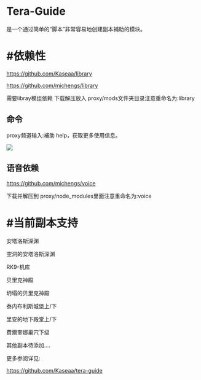 # Tera-Guide

是一个通过简单的“脚本”非常容易地创建副本補助的模块。

# #依赖性

https://github.com/Kaseaa/library

https://github.com/michengs/library

需要libray模组依赖 下载解压放入 proxy/mods文件夹目录注意重命名为:library


## 命令

proxy频道输入:補助 help，获取更多使用信息。 

<img src=https://u.cubeupload.com/michengs/HG9GDC237G6EQ3X6.png>







## 语音依赖

https://github.com/michengs/voice

下载并解压到 proxy/node_modules里面注意重命名为:voice







# #当前副本支持

安塔洛斯深渊

空洞的安塔洛斯深渊

RK9-机库

贝里克神殿

坍塌的贝里克神殿

泰内布利斯城堡上/下 

里安的地下殿堂上/下
 
費爾奎娜巢穴下级


其他副本待添加....

更多参阅详见: 

https://github.com/Kaseaa/tera-guide